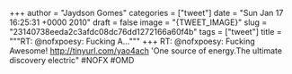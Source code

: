 
+++
author = "Jaydson Gomes"
categories = ["tweet"]
date = "Sun Jan 17 16:25:31 +0000 2010"
draft = false
image = "{TWEET_IMAGE}"
slug = "23140738eeda2c3afdc08dc76dd1272166a60f4b"
tags = ["tweet"]
title = """RT: @nofxpoesy: Fucking A..."""
+++
RT: @nofxpoesy: Fucking Awesome! http://tinyurl.com/yao4ach 'One source of energy.The ultimate discovery electric" #NOFX #OMD
